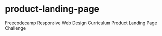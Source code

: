 # product-landing-page
Freecodecamp Responsive Web Design Curriculum Product Landing Page Challenge
